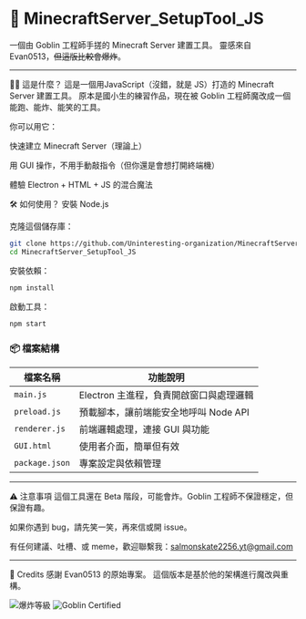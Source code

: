 # 🧰 MinecraftServer_SetupTool_JS
一個由 Goblin 工程師手搓的 Minecraft Server 建置工具。 靈感來自 Evan0513，~~但這版比較會爆炸~~。

---

🧙‍♂️ 這是什麼？
這是一個用JavaScript（沒錯，就是 JS）打造的 Minecraft Server 建置工具。 原本是國小生的練習作品，現在被 Goblin 工程師魔改成一個能跑、能炸、能笑的工具。

你可以用它：

快速建立 Minecraft Server（理論上）

用 GUI 操作，不用手動敲指令（但你還是會想打開終端機）

體驗 Electron + HTML + JS 的混合魔法

🛠️ 如何使用？
安裝 Node.js

克隆這個儲存庫：

```bash 
git clone https://github.com/Uninteresting-organization/MinecraftServer_SetupTool_JS.git
cd MinecraftServer_SetupTool_JS
```
安裝依賴：

```bash
npm install
```
啟動工具：

```bash
npm start
```
### 📦 檔案結構

| 檔案名稱       | 功能說明                                 |
|----------------|------------------------------------------|
| `main.js`      | Electron 主進程，負責開啟窗口與處理邏輯   |
| `preload.js`   | 預載腳本，讓前端能安全地呼叫 Node API     |
| `renderer.js`  | 前端邏輯處理，連接 GUI 與功能             |
| `GUI.html`     | 使用者介面，簡單但有效                   |
| `package.json` | 專案設定與依賴管理                       |


---

⚠️ 注意事項
這個工具還在 Beta 階段，可能會炸。Goblin 工程師不保證穩定，但保證有趣。

如果你遇到 bug，請先笑一笑，再來信或開 issue。

有任何建議、吐槽、或 meme，歡迎聯繫我：salmonskate2256.yt@gmail.com

---

🧠 Credits
感謝 Evan0513 的原始專案。 這個版本是基於他的架構進行魔改與重構。

![爆炸等級](https://img.shields.io/badge/%F0%9F%94%A5-Goblin_Alpha-%23ff8800)
![Goblin Certified](https://img.shields.io/badge/Goblin-Approved-green)
